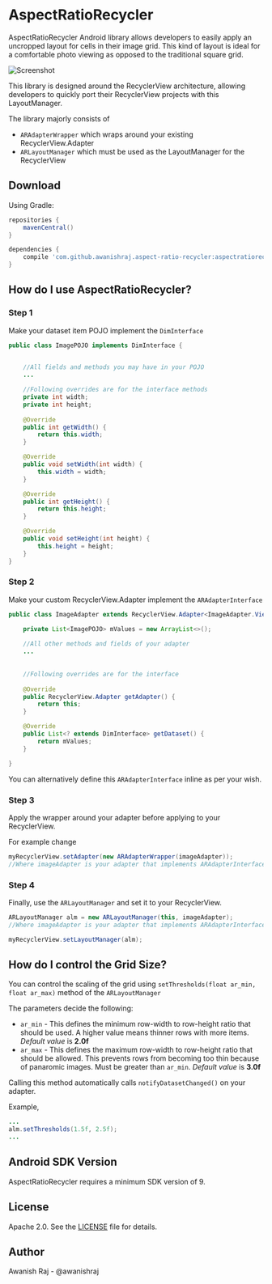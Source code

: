 AspectRatioRecycler
===================

AspectRatioRecycler Android library allows developers to easily apply an uncropped layout for cells in their image grid.
This kind of layout is ideal for a comfortable photo viewing as opposed to the traditional square grid.

![Screenshot][2]

This library is designed around the RecyclerView architecture, allowing developers to quickly port their RecyclerView projects with this LayoutManager.

The library majorly consists of 

- ```ARAdapterWrapper``` which wraps around your existing RecyclerView.Adapter
- ```ARLayoutManager``` which must be used as the LayoutManager for the RecyclerView

Download
--------
<!--You can download a jar from GitHub's [releases page][1].-->

Using Gradle:

```gradle
repositories {
    mavenCentral()
}

dependencies {
    compile 'com.github.awanishraj.aspect-ratio-recycler:aspectratiorecycler:0.1.0'
}
```

How do I use AspectRatioRecycler?
-------------------
### Step 1

Make your dataset item POJO implement the ```DimInterface```

```java
public class ImagePOJO implements DimInterface {

    
    //All fields and methods you may have in your POJO
    ...

	//Following overrides are for the interface methods
	private int width;
    private int height;
    
    @Override
    public int getWidth() {
        return this.width;
    }

    @Override
    public void setWidth(int width) {
        this.width = width;
    }

    @Override
    public int getHeight() {
        return this.height;
    }

    @Override
    public void setHeight(int height) {
        this.height = height;
    }
}
```

### Step 2

Make your custom RecyclerView.Adapter implement the ```ARAdapterInterface```

```java
public class ImageAdapter extends RecyclerView.Adapter<ImageAdapter.ViewHolder> implements ARAdapterInterface {

    private List<ImagePOJO> mValues = new ArrayList<>();
    
   	//All other methods and fields of your adapter
   	...
   	
   	
   	//Following overrides are for the interface 
   	
    @Override
    public RecyclerView.Adapter getAdapter() {
        return this;
    }

    @Override
    public List<? extends DimInterface> getDataset() {
        return mValues;
    }

}
```

You can alternatively define this ```ARAdapterInterface``` inline as per your wish.

### Step 3

Apply the wrapper around your adapter before applying to your RecyclerView.

For example change

```java
myRecyclerView.setAdapter(new ARAdapterWrapper(imageAdapter));
//Where imageAdapter is your adapter that implements ARAdapterInterface
```

### Step 4

Finally, use the ```ARLayoutManager``` and set it to your RecyclerView.

```java
ARLayoutManager alm = new ARLayoutManager(this, imageAdapter);
//Where imageAdapter is your adapter that implements ARAdapterInterface

myRecyclerView.setLayoutManager(alm);
```

How do I control the Grid Size?
-------------------------------

You can control the scaling of the grid using ```setThresholds(float ar_min, float ar_max)``` method of the ```ARLayoutManager```

The parameters decide the following:

- ```ar_min``` - This defines the minimum row-width to row-height ratio that should be used. A higher value means thinner rows with more items. *Default value* is **2.0f**
- ```ar_max``` - This defines the maximum row-width to row-height ratio that should be allowed. This prevents rows from becoming too thin because of panaromic images. Must be greater than ```ar_min```. *Default value* is **3.0f**

Calling this method automatically calls ```notifyDatasetChanged()``` on your adapter.

Example,

```java
...
alm.setThresholds(1.5f, 2.5f);
...
```



Android SDK Version
-------------------
AspectRatioRecycler requires a minimum SDK version of 9.

License
-------
Apache 2.0. See the [LICENSE][1] file for details.


Author
------
Awanish Raj - @awanishraj

[1]: http://www.apache.org/licenses/LICENSE-2.0
[2]: https://github.com/awanishraj/AspectRatioRecycler/raw/master/screenshots/screens.png